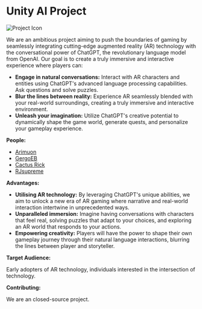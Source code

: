 # Unity AI Project #
![Project Icon](https://avatars.githubusercontent.com/u/156684611?s=2000&v=2)

We are an ambitious project aiming to push the boundaries of gaming by seamlessly integrating cutting-edge augmented reality (AR) technology with the conversational power of ChatGPT, the revolutionary language model from OpenAI. Our goal is to create a truly immersive and interactive experience where players can:

* **Engage in natural conversations:** Interact with AR characters and entities using ChatGPT's advanced language processing capabilities. Ask questions and solve puzzles.
* **Blur the lines between reality:** Experience AR seamlessly blended with your real-world surroundings, creating a truly immersive and interactive environment.
* **Unleash your imagination:** Utilize ChatGPT's creative potential to dynamically shape the game world, generate quests, and personalize your gameplay experience.

**People:**

- [Arimuon](https://github.com/Arimuon)
- [GergoEB](https://github.com/GergoEB)
- [Cactus Rick](https://github.com/Cactus-Rick)
- [RJsupreme](https://github.com/RJsupreme)

**Advantages:**

* **Utilising AR technology:** By leveraging ChatGPT's unique abilities, we aim to unlock a new era of AR gaming where narrative and real-world interaction intertwine in unprecedented ways.
* **Unparalleled immersion:** Imagine having conversations with characters that feel real, solving puzzles that adapt to your choices, and exploring an AR world that responds to your actions.
* **Empowering creativity:** Players will have the power to shape their own gameplay journey through their natural language interactions, blurring the lines between player and storyteller.

**Target Audience:**

Early adopters of AR technology, individuals interested in the intersection of technology.

**Contributing:**

We are an closed-source project. 

